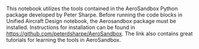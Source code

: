 This notebook utilizes the tools contained in the AeroSandbox Python package developed by Peter Sharpe. 
Before running the code blocks in Unified Aircraft Design notebook, the Aerosandbox package must be installed.
Instructions for installation can be found in https://github.com/peterdsharpe/AeroSandbox. The link also contains great tutorials for learning the tools in AeroSandbox. 
